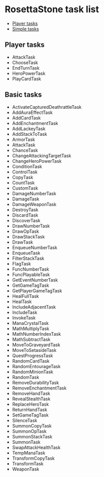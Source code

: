 # RosettaStone task list

- [Player tasks](#player-tasks)
- [Simple tasks](#simple-tasks)

## Player tasks

* AttackTask
* ChooseTask
* EndTurnTask
* HeroPowerTask
* PlayCardTask

## Basic tasks

* ActivateCapturedDeathrattleTask
* AddAuraEffectTask
* AddCardTask
* AddEnchantmentTask
* AddLackeyTask
* AddStackToTask
* ArmorTask
* AttackTask
* ChanceTask
* ChangeAttackingTargetTask
* ChangeHeroPowerTask
* ConditionTask
* ControlTask
* CopyTask
* CountTask
* CustomTask
* DamageNumberTask
* DamageTask
* DamageWeaponTask
* DestroyTask
* DiscardTask
* DiscoverTask
* DrawNumberTask
* DrawOpTask
* DrawStackTask
* DrawTask
* EnqueueNumberTask
* EnqueueTask
* FilterStackTask
* FlagTask
* FuncNumberTask
* FuncPlayableTask
* GetEventNumberTask
* GetGameTagTask
* GetPlayerGameTagTask
* HealFullTask
* HealTask
* IncludeAdjacentTask
* IncludeTask
* InvokeTask
* ManaCrystalTask
* MathMultiplyTask
* MathNumberIndexTask
* MathSubtractTask
* MoveToGraveyardTask
* MoveToSetasideTask
* QuestProgressTask
* RandomCardTask
* RandomEntourageTask
* RandomMinionTask
* RandomTask
* RemoveDurabilityTask
* RemoveEnchantmentTask
* RemoveHandTask
* RevealStealthTask
* ReplaceHeroTask
* ReturnHandTask
* SetGameTagTask
* SilenceTask
* SummonCopyTask
* SummonOpTask
* SummonStackTask
* SummonTask
* SwapAttackHealthTask
* TempManaTask
* TransformCopyTask
* TransformTask
* WeaponTask
